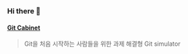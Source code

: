 ### Hi there 👋

#### <a href="https://gitcabinet.netlify.app" target="_blank">Git Cabinet</a>

> Git을 처음 시작하는 사람들을 위한 과제 해결형 Git simulator

<!--
**autumnsky-tony/autumnsky-tony** is a ✨ _special_ ✨ repository because its `README.md` (this file) appears on your GitHub profile.

Here are some ideas to get you started:

- 🔭 I’m currently working on ...
- 🌱 I’m currently learning ...
- 👯 I’m looking to collaborate on ...
- 🤔 I’m looking for help with ...
- 💬 Ask me about ...
- 📫 How to reach me: ...
- 😄 Pronouns: ...
- ⚡ Fun fact: ...
-->
